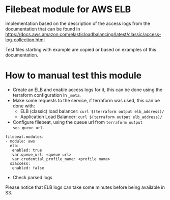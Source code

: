 Filebeat module for AWS ELB
===

Implementation based on the description of the access logs from the
documentation that can be found in https://docs.aws.amazon.com/elasticloadbalancing/latest/classic/access-log-collection.html

Test files starting with example are copied or based on examples of this
documentation.


How to manual test this module
===

* Create an ELB and enable access logs for it, this can be done using the
  terraform configuration in `_meta`.
* Make some requests to the service, if terraform was used, this can be done
  with:
  * ELB (classic) load balancer: `curl $(terraform output elb_address)/`
  * Application Load Balancer: `curl $(terraform output elb_address)/`
* Configure filebeat, using the queue url from `terraform output sqs_queue_url`.
```
filebeat.modules:
- module: aws
  elb:
   enabled: true
   var.queue_url: <queue url>
   var.credential_profile_name: <profile name>
  s3access:
   enabled: false
```
* Check parsed logs

Please notice that ELB logs can take some minutes before being available in S3.
